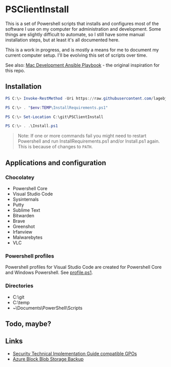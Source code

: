 # PSClientInstall

This is a set of Powershell scripts that installs and configures most of the software I use on my computer for administration and development. Some things are slightly difficult to automate, so I still have some manual installation steps, but at least it's all documented here.

This is a work in progress, and is mostly a means for me to document my current computer setup. I'll be evolving this set of scripts over time.

See also:
[Mac Development Ansible Playbook](https://github.com/geerlingguy/mac-dev-playbook) - the original inspiration for this repo.

## Installation

```powershell
PS C:\> Invoke-RestMethod -Uri https://raw.githubusercontent.com/lagebj/PSClientInstall/master/scripts/InstallRequirements.ps1 -OutFile "$env:TEMP\InstallRequirements.ps1"

PS C:\> . "$env:TEMP\InstallRequirements.ps1"

PS C:\> Set-Location C:\git\PSClientInstall

PS C:\> . .\Install.ps1
```

> Note: If one or more commands fail you might need to restart Powershell and run InstallRequirements.ps1 and/or Install.ps1 again. This is because of changes to `PATH`.

## Applications and configuration

### Chocolatey

- Powershell Core
- Visual Studio Code
- Sysinternals
- Putty
- Sublime Text
- Bitwarden
- Brave
- Greenshot
- Irfanview
- Malwarebytes
- VLC

### Powershell profiles

Powershell profiles for Visual Studio Code are created for Powershell Core and Windows Powershell. See [profile.ps1](files/profile.ps1).

### Directories

- C:\git
- C:\temp
- ~\Documents\PowerShell\Scripts

## Todo, maybe?

## Links

- [Security Technical Implementation Guide compatible GPOs](https://public.cyber.mil/stigs/gpo/)
- [Azure Block Blob Storage Backup](https://azure.microsoft.com/en-us/blog/microsoft-azure-block-blob-storage-backup/)